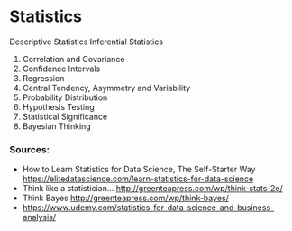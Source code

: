 # Statistics
Descriptive Statistics
Inferential Statistics

1. Correlation and Covariance
2. Confidence Intervals
3. Regression
4. Central Tendency, Asymmetry and Variability
5. Probability Distribution
6. Hypothesis Testing
7. Statistical Significance
8. Bayesian Thinking

### Sources:
* How to Learn Statistics for Data Science, The Self-Starter Way https://elitedatascience.com/learn-statistics-for-data-science
* Think like a statistician... http://greenteapress.com/wp/think-stats-2e/
* Think Bayes http://greenteapress.com/wp/think-bayes/
* https://www.udemy.com/statistics-for-data-science-and-business-analysis/
